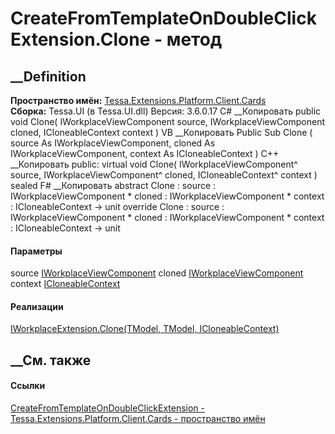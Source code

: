 # CreateFromTemplateOnDoubleClickExtension.Clone - метод
##  __Definition
 **Пространство имён:**
[Tessa.Extensions.Platform.Client.Cards](N_Tessa_Extensions_Platform_Client_Cards.htm)  
 **Сборка:** Tessa.UI (в Tessa.UI.dll) Версия: 3.6.0.17
C# __Копировать
     public void Clone(
    	IWorkplaceViewComponent source,
    	IWorkplaceViewComponent cloned,
    	ICloneableContext context
    )
VB __Копировать
     Public Sub Clone ( 
    	source As IWorkplaceViewComponent,
    	cloned As IWorkplaceViewComponent,
    	context As ICloneableContext
    )
C++ __Копировать
     public:
    virtual void Clone(
    	IWorkplaceViewComponent^ source, 
    	IWorkplaceViewComponent^ cloned, 
    	ICloneableContext^ context
    ) sealed
F# __Копировать
     abstract Clone : 
            source : IWorkplaceViewComponent * 
            cloned : IWorkplaceViewComponent * 
            context : ICloneableContext -> unit 
    override Clone : 
            source : IWorkplaceViewComponent * 
            cloned : IWorkplaceViewComponent * 
            context : ICloneableContext -> unit 
#### Параметры
source [IWorkplaceViewComponent](T_Tessa_UI_Views_IWorkplaceViewComponent.htm)
cloned [IWorkplaceViewComponent](T_Tessa_UI_Views_IWorkplaceViewComponent.htm)
context [ICloneableContext](T_Tessa_UI_Views_ICloneableContext.htm)
#### Реализации
[IWorkplaceExtension<TModel>.Clone(TModel, TModel,
ICloneableContext)](M_Tessa_UI_Views_Extensions_IWorkplaceExtension_1_Clone.htm)  
##  __См. также
#### Ссылки
[CreateFromTemplateOnDoubleClickExtension -
](T_Tessa_Extensions_Platform_Client_Cards_CreateFromTemplateOnDoubleClickExtension.htm)
[Tessa.Extensions.Platform.Client.Cards - пространство
имён](N_Tessa_Extensions_Platform_Client_Cards.htm)
